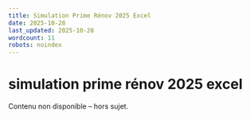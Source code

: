 ```yaml
---
title: Simulation Prime Rénov 2025 Excel
date: 2025-10-28
last_updated: 2025-10-28
wordcount: 11
robots: noindex
---
```


# simulation prime rénov 2025 excel

Contenu non disponible – hors sujet.